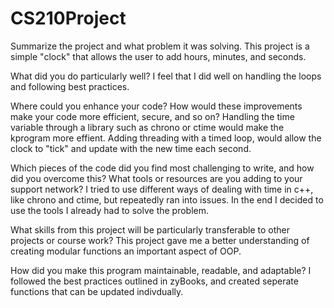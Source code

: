 # CS210Project

Summarize the project and what problem it was solving.
    This project is a simple "clock" that allows the user to add hours, minutes, and seconds. 

What did you do particularly well?
    I feel that I did well on handling the loops and following best practices.
    
Where could you enhance your code? How would these improvements make your code more efficient, secure, and so on?
    Handling the time variable through a library such as chrono or ctime would make the kprogram more effient. Adding threading with a timed loop, would allow the clock to "tick" and update with the new time each second. 

Which pieces of the code did you find most challenging to write, and how did you overcome this? What tools or resources are you adding to your support network?
    I tried to use different ways of dealing with time in c++, like chrono and ctime, but repeatedly ran into issues. In the end I decided to use the tools I already had to solve the problem.
    
What skills from this project will be particularly transferable to other projects or course work?
    This project gave me a better understanding of creating modular functions an important aspect of OOP. 

How did you make this program maintainable, readable, and adaptable?
    I followed the best practices outlined in zyBooks, and created seperate functions that can be updated indivdually.
